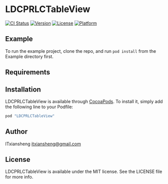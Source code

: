 # LDCPRLCTableView

[![CI Status](http://img.shields.io/travis/bjwangbaojun/LDCPRLCTableView.svg?style=flat)](https://travis-ci.org/bjwangbaojun/LDCPRLCTableView)
[![Version](https://img.shields.io/cocoapods/v/LDCPRLCTableView.svg?style=flat)](http://cocoapods.org/pods/LDCPRLCTableView)
[![License](https://img.shields.io/cocoapods/l/LDCPRLCTableView.svg?style=flat)](http://cocoapods.org/pods/LDCPRLCTableView)
[![Platform](https://img.shields.io/cocoapods/p/LDCPRLCTableView.svg?style=flat)](http://cocoapods.org/pods/LDCPRLCTableView)

## Example

To run the example project, clone the repo, and run `pod install` from the Example directory first.

## Requirements

## Installation

LDCPRLCTableView is available through [CocoaPods](http://cocoapods.org). To install
it, simply add the following line to your Podfile:

```ruby
pod "LDCPRLCTableView"
```

## Author

ITxiansheng  itxiansheng@gmail.com

## License

LDCPRLCTableView is available under the MIT license. See the LICENSE file for more info.
